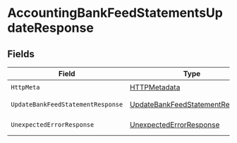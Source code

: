 # AccountingBankFeedStatementsUpdateResponse


## Fields

| Field                                                                                         | Type                                                                                          | Required                                                                                      | Description                                                                                   |
| --------------------------------------------------------------------------------------------- | --------------------------------------------------------------------------------------------- | --------------------------------------------------------------------------------------------- | --------------------------------------------------------------------------------------------- |
| `HttpMeta`                                                                                    | [HTTPMetadata](../../Models/Components/HTTPMetadata.md)                                       | :heavy_check_mark:                                                                            | N/A                                                                                           |
| `UpdateBankFeedStatementResponse`                                                             | [UpdateBankFeedStatementResponse](../../Models/Components/UpdateBankFeedStatementResponse.md) | :heavy_minus_sign:                                                                            | Bank Feed Statements                                                                          |
| `UnexpectedErrorResponse`                                                                     | [UnexpectedErrorResponse](../../Models/Components/UnexpectedErrorResponse.md)                 | :heavy_minus_sign:                                                                            | Unexpected error                                                                              |